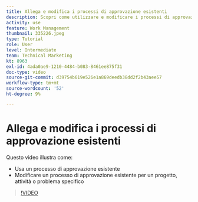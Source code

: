 ```yaml
---
title: Allega e modifica i processi di approvazione esistenti
description: Scopri come utilizzare e modificare i processi di approvazione esistenti per progetti, attività o problemi in [!DNL  Workfront].
activity: use
feature: Work Management
thumbnail: 335226.jpeg
type: Tutorial
role: User
level: Intermediate
team: Technical Marketing
kt: 8963
exl-id: 4ada0ae9-1210-4484-b083-8461ee875f31
doc-type: video
source-git-commit: d39754b619e526e1a869deedb38dd2f2b43aee57
workflow-type: tm+mt
source-wordcount: '52'
ht-degree: 9%

---
```


# Allega e modifica i processi di approvazione esistenti

Questo video illustra come:

* Usa un processo di approvazione esistente
* Modificare un processo di approvazione esistente per un progetto, attività o problema specifico

>[!VIDEO](https://video.tv.adobe.com/v/335226/?quality=12)

<!---
learn more URLS
--->
